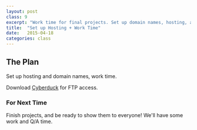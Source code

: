 ```yaml
---
layout: post
class: 9
excerpt: "Work time for final projects. Set up domain names, hosting, and FTP deployment for final projects. Install WordPress on server if necessary."
title:  "Set up Hosting + Work Time"
date:   2015-04-18
categories: class
---
```


## The Plan

Set up hosting and domain names, work time.

Download [Cyberduck](https://cyberduck.io/?l=en) for FTP access.

<div class="post-todos notice">

### For Next Time

Finish projects, and be ready to show them to everyone! We'll have some work and Q/A time.

</div>